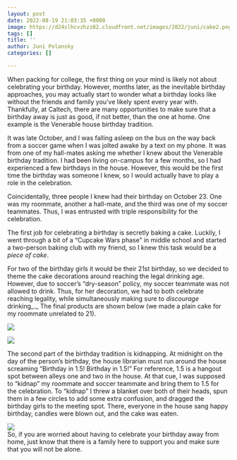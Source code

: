 ```yaml
---
layout: post
date: 2022-08-19 21:03:35 +0000
image: https://d24slhcvzhzz82.cloudfront.net/images/2022/juni/cake2.png
tags: []
title: ''
author: Juni Polansky
categories: []

---
```

When packing for college, the first thing on your mind is likely not about celebrating your birthday. However, months later, as the inevitable birthday approaches, you may actually start to wonder what a birthday looks like without the friends and family you’ve likely spent every year with. Thankfully, at Caltech, there are many opportunities to make sure that a birthday away is just as good, if not better, than the one at home. One example is the Venerable house birthday tradition.

It was late October, and I was falling asleep on the bus on the way back from a soccer game when I was jolted awake by a text on my phone. It was from one of my hall-mates asking me whether I knew about the Venerable birthday tradition. I had been living on-campus for a few months, so I had experienced a few birthdays in the house. However, this would be the first time the birthday was someone I knew, so I would actually have to play a role in the celebration.

Coincidentally, three people I knew had their birthday on October 23. One was my roommate, another a hall-mate, and the third was one of my soccer teammates. Thus, I was entrusted with triple responsibility for the celebration.

The first job for celebrating a birthday is secretly baking a cake. Luckily, I went through a bit of a “Cupcake Wars phase” in middle school and started a two-person baking club with my friend, so I knew this task would be a _piece of cake_.

For two of the birthday girls it would be their 21st birthday, so we decided to theme the cake decorations around reaching the legal drinking age. However, due to soccer’s “dry-season” policy, my soccer teammate was not allowed to drink. Thus, for her decoration, we had to both celebrate reaching legality, while simultaneously making sure to _discourage_ drinking_._ The final products are shown below (we made a plain cake for my roommate unrelated to 21).

![](https://d24slhcvzhzz82.cloudfront.net/images/2022/juni/cake.png)

![](https://d24slhcvzhzz82.cloudfront.net/images/2022/juni/cake2.png)

The second part of the birthday tradition is kidnapping. At midnight on the day of the person’s birthday, the house librarian must run around the house screaming “Birthday in 1.5! Birthday in 1.5!” For reference, 1.5 is a hangout spot between alleys one and two in the house. At that cue, I was supposed to “kidnap” my roommate and soccer teammate and bring them to 1.5 for the celebration. To “kidnap” I threw a blanket over both of their heads, spun them in a few circles to add some extra confusion, and dragged the birthday girls to the meeting spot. There, everyone in the house sang happy birthday, candles were blown out, and the cake was eaten.

![](https://d24slhcvzhzz82.cloudfront.net/images/2022/juni/glasses.png)  
So, if you are worried about having to celebrate your birthday away from home, just know that there is a family here to support you and make sure that you will not be alone.